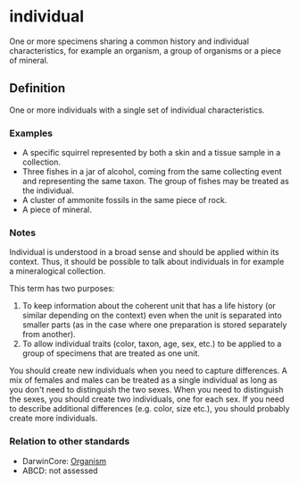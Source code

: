 # individual

One or more specimens sharing a common history and individual characteristics, for example an organism, a group of organisms or a piece of mineral.


## Definition

One or more individuals with a single set of individual characteristics.


### Examples

* A specific squirrel represented by both a skin and a tissue sample in a collection.
* Three fishes in a jar of alcohol, coming from the same collecting event and representing the same taxon. The group of fishes may be treated as the individual.
* A cluster of ammonite fossils in the same piece of rock.
* A piece of mineral.


### Notes

Individual is understood in a broad sense and should be applied within its context. Thus, it should be possible to talk about individuals in for example a mineralogical collection.

This term has two purposes:

1. To keep information about the coherent unit that has a life history (or similar depending on the context) even when the unit is separated into smaller parts (as in the case where one preparation is stored separately from another).
2. To allow individual traits (color, taxon, age, sex, etc.) to be applied to a group of specimens that are treated as one unit.

You should create new individuals when you need to capture differences. A mix of females and males can be treated as a single individual as long as you don't need to distinguish the two sexes. When you need to distinguish the sexes, you should create two individuals, one for each sex. If you need to describe additional differences (e.g. color, size etc.), you should probably create more individuals.


### Relation to other standards

* DarwinCore: [Organism](http://rs.tdwg.org/dwc/terms/Organism)
* ABCD: not assessed
